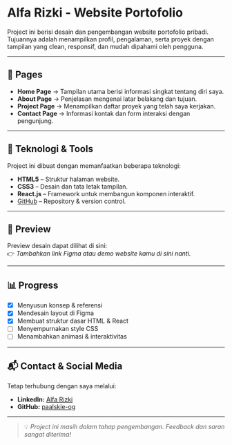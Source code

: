 # Alfa Rizki - Website Portofolio

Project ini berisi desain dan pengembangan website portofolio pribadi.  
Tujuannya adalah menampilkan profil, pengalaman, serta proyek dengan tampilan yang clean, responsif, dan mudah dipahami oleh pengguna.

---

## 📄 Pages
- **Home Page** → Tampilan utama berisi informasi singkat tentang diri saya.  
- **About Page** → Penjelasan mengenai latar belakang dan tujuan.  
- **Project Page** → Menampilkan daftar proyek yang telah saya kerjakan.  
- **Contact Page** → Informasi kontak dan form interaksi dengan pengunjung.  

---

## 🧰 Teknologi & Tools
Project ini dibuat dengan memanfaatkan beberapa teknologi:
- **HTML5** – Struktur halaman website.  
- **CSS3** – Desain dan tata letak tampilan.  
- **React.js** – Framework untuk membangun komponen interaktif.  
- [GitHub](https://github.com/paalskie-og) – Repository & version control.  

---

## 🎨 Preview
Preview desain dapat dilihat di sini:  
👉 *Tambahkan link Figma atau demo website kamu di sini nanti.*

---

## 📊 Progress
- [x] Menyusun konsep & referensi  
- [x] Mendesain layout di Figma  
- [x] Membuat struktur dasar HTML & React  
- [ ] Menyempurnakan style CSS  
- [ ] Menambahkan animasi & interaktivitas  

---

## 📬 Contact & Social Media
Tetap terhubung dengan saya melalui:  
- **LinkedIn:** [Alfa Rizki](https://www.linkedin.com/in/alfa-rizki-24b7b6382/)  
- **GitHub:** [paalskie-og](https://github.com/paalskie-og)

---

> 💡 *Project ini masih dalam tahap pengembangan. Feedback dan saran sangat diterima!*
